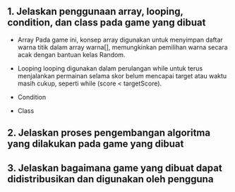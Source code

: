 ## 1. Jelaskan penggunaan array, looping, condition, dan class pada game yang dibuat
- Array
  Pada game ini, konsep array digunakan untuk menyimpan daftar warna titik dalam array warna[], memungkinkan pemilihan warna secara acak dengan bantuan kelas Random.
- Looping
  looping digunakan dalam perulangan while untuk terus menjalankan permainan selama skor belum mencapai target atau waktu masih cukup, seperti while (score < targetScore).
- Condition
  
- Class
## 2. Jelaskan proses pengembangan algoritma yang dilakukan pada game yang dibuat
## 3. Jelaskan bagaimana game yang dibuat dapat didistribusikan dan digunakan oleh pengguna
